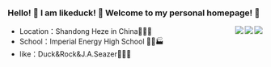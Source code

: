 ### Hello! 👋 I am likeduck! 👋 Welcome to my personal homepage! 👋
<img align=right src="https://github-readme-stats.vercel.app/api/top-langs/?username=likeduck&theme=light&layout=compact&hide_title=true" /> </div>

<img align=right src="https://github-readme-stats.vercel.app/api?username=likeduck&show_icons=true&icon_color=CE1D2D&text_color=718096&theme=light&count_private=true" />
<img align=right src="https://github-readme-streak-stats.herokuapp.com/?user=likeduck" /> </div>

- Location：Shandong Heze in China🏰💒⛪ 
- School：Imperial Energy High School 🏪🏫🏭
- like：Duck&Rock&J.A.Seazer🏤🏥🏦


